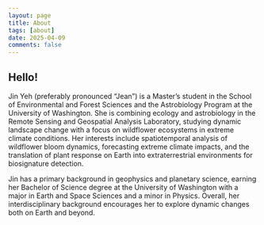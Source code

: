 ```yaml
---
layout: page
title: About
tags: [about]
date: 2025-04-09
comments: false
---
```


## Hello!

Jin Yeh (preferably pronounced “Jean”) is a Master’s student in the School of Environmental and Forest Sciences and the Astrobiology Program at the University of Washington. She is combining ecology and astrobiology in the Remote Sensing and Geospatial Analysis Laboratory, studying dynamic landscape change with a focus
on wildflower ecosystems in extreme climate conditions. Her interests include spatiotemporal
analysis of wildflower bloom dynamics, forecasting extreme climate impacts, and the translation of plant response on Earth into extraterrestrial
environments for biosignature detection.

Jin has a primary background in geophysics and planetary science, earning her Bachelor of Science degree at the University of Washington
with a major in Earth and Space Sciences and a minor in Physics. Overall, her interdisciplinary background encourages her to explore dynamic
changes both on Earth and beyond.
